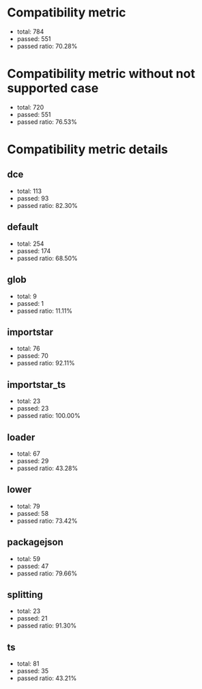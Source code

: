 # Compatibility metric
- total: 784
- passed: 551
- passed ratio: 70.28%
# Compatibility metric without not supported case
- total: 720
- passed: 551
- passed ratio: 76.53%
# Compatibility metric details
## dce
- total: 113
- passed: 93
- passed ratio: 82.30%
## default
- total: 254
- passed: 174
- passed ratio: 68.50%
## glob
- total: 9
- passed: 1
- passed ratio: 11.11%
## importstar
- total: 76
- passed: 70
- passed ratio: 92.11%
## importstar_ts
- total: 23
- passed: 23
- passed ratio: 100.00%
## loader
- total: 67
- passed: 29
- passed ratio: 43.28%
## lower
- total: 79
- passed: 58
- passed ratio: 73.42%
## packagejson
- total: 59
- passed: 47
- passed ratio: 79.66%
## splitting
- total: 23
- passed: 21
- passed ratio: 91.30%
## ts
- total: 81
- passed: 35
- passed ratio: 43.21%
